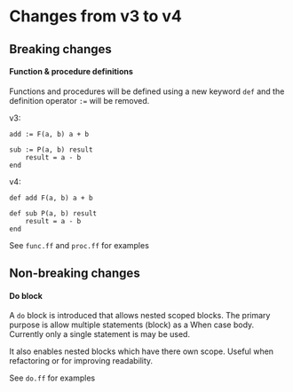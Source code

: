 
# Changes from v3 to v4

## Breaking changes

#### Function & procedure definitions

Functions and procedures will be defined using a new keyword `def` and the
definition operator `:=` will be removed.

v3:

```
add := F(a, b) a + b

sub := P(a, b) result
	result = a - b
end
```

v4:

```
def add F(a, b) a + b

def sub P(a, b) result
	result = a - b
end
```

See `func.ff` and `proc.ff` for examples

## Non-breaking changes

#### Do block

A `do` block is introduced that allows nested scoped blocks. The primary
purpose is allow multiple statements (block) as a When case body. Currently
only a single statement is may be used.

It also enables nested blocks which have there own scope. Useful when
refactoring or for improving readability.

See `do.ff` for examples
